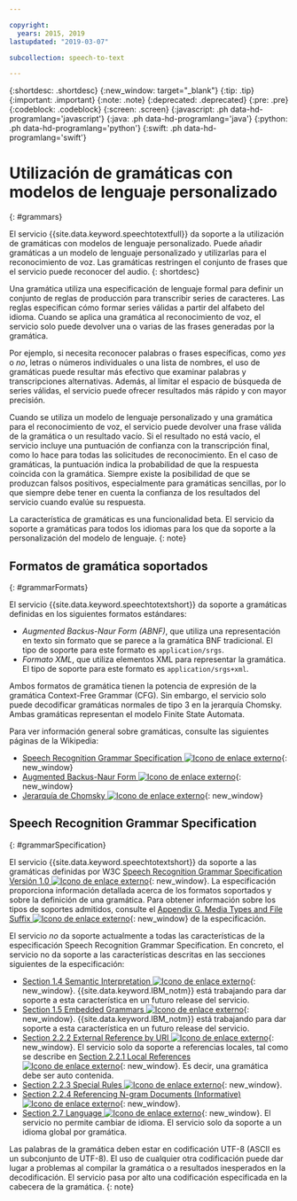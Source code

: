 ```yaml
---

copyright:
  years: 2015, 2019
lastupdated: "2019-03-07"

subcollection: speech-to-text

---
```


{:shortdesc: .shortdesc}
{:new_window: target="_blank"}
{:tip: .tip}
{:important: .important}
{:note: .note}
{:deprecated: .deprecated}
{:pre: .pre}
{:codeblock: .codeblock}
{:screen: .screen}
{:javascript: .ph data-hd-programlang='javascript'}
{:java: .ph data-hd-programlang='java'}
{:python: .ph data-hd-programlang='python'}
{:swift: .ph data-hd-programlang='swift'}

# Utilización de gramáticas con modelos de lenguaje personalizado
{: #grammars}

El servicio {{site.data.keyword.speechtotextfull}} da soporte a la utilización de gramáticas con modelos de lenguaje personalizado. Puede añadir gramáticas a un modelo de lenguaje personalizado y utilizarlas para el reconocimiento de voz. Las gramáticas restringen el conjunto de frases que el servicio puede reconocer del audio.
{: shortdesc}

Una gramática utiliza una especificación de lenguaje formal para definir un conjunto de reglas de producción para transcribir series de caracteres. Las reglas especifican cómo formar series válidas a partir del alfabeto del idioma. Cuando se aplica una gramática al reconocimiento de voz, el servicio solo puede devolver una o varias de las frases generadas por la gramática.

Por ejemplo, si necesita reconocer palabras o frases específicas, como *yes* o *no*, letras o números individuales o una lista de nombres, el uso de gramáticas puede resultar más efectivo que examinar palabras y transcripciones alternativas. Además, al limitar el espacio de búsqueda de series válidas, el servicio puede ofrecer resultados más rápido y con mayor precisión.

Cuando se utiliza un modelo de lenguaje personalizado y una gramática para el reconocimiento de voz, el servicio puede devolver una frase válida de la gramática o un resultado vacío. Si el resultado no está vacío, el servicio incluye una puntuación de confianza con la transcripción final, como lo hace para todas las solicitudes de reconocimiento. En el caso de gramáticas, la puntuación indica la probabilidad de que la respuesta coincida con la gramática. Siempre existe la posibilidad de que se produzcan falsos positivos, especialmente para gramáticas sencillas, por lo que siempre debe tener en cuenta la confianza de los resultados del servicio cuando evalúe su respuesta.

La característica de gramáticas es una funcionalidad beta. El servicio da soporte a gramáticas para todos los idiomas para los que da soporte a la personalización del modelo de lenguaje.
{: note}

## Formatos de gramática soportados
{: #grammarFormats}

El servicio {{site.data.keyword.speechtotextshort}} da soporte a gramáticas definidas en los siguientes formatos estándares:

-   *Augmented Backus-Naur Form (ABNF)*, que utiliza una representación en texto sin formato que se parece a la gramática BNF tradicional. El tipo de soporte para este formato es `application/srgs`.
-   *Formato XML*, que utiliza elementos XML para representar la gramática. El tipo de soporte para este formato es `application/srgs+xml`.

Ambos formatos de gramática tienen la potencia de expresión de la gramática Context-Free Grammar (CFG). Sin embargo, el servicio solo puede decodificar gramáticas normales de tipo 3 en la jerarquía Chomsky. Ambas gramáticas representan el modelo Finite State Automata.

Para ver información general sobre gramáticas, consulte las siguientes páginas de la Wikipedia:

-   [Speech Recognition Grammar Specification ![Icono de enlace externo](../../icons/launch-glyph.svg "Icono de enlace externo")](https://en.wikipedia.org/wiki/Speech_Recognition_Grammar_Specification){: new_window}
-   [Augmented Backus-Naur Form ![Icono de enlace externo](../../icons/launch-glyph.svg "Icono de enlace externo")](https://en.wikipedia.org/wiki/Augmented_Backus%E2%80%93Naur_form){: new_window}
-   [Jerarquía de Chomsky ![Icono de enlace externo](../../icons/launch-glyph.svg "Icono de enlace externo")](https://en.wikipedia.org/wiki/Chomsky_hierarchy){: new_window}

## Speech Recognition Grammar Specification
{: #grammarSpecification}

El servicio {{site.data.keyword.speechtotextshort}} da soporte a las gramáticas definidas por W3C [Speech Recognition Grammar Specification Versión 1.0 ![Icono de enlace externo](../../icons/launch-glyph.svg "Icono de enlace externo")](https://www.w3.org/TR/speech-grammar/){: new_window}. La especificación proporciona información detallada acerca de los formatos soportados y sobre la definición de una gramática. Para obtener información sobre los tipos de soportes admitidos, consulte el [Appendix G. Media Types and File Suffix ![Icono de enlace externo](../../icons/launch-glyph.svg "Icono de enlace externo")](https://www.w3.org/TR/speech-grammar/#AppG){: new_window} de la especificación.

El servicio *no* da soporte actualmente a todas las características de la especificación Speech Recognition Grammar Specification. En concreto, el servicio no da soporte a las características descritas en las secciones siguientes de la especificación:

-   [Section 1.4 Semantic Interpretation ![Icono de enlace externo](../../icons/launch-glyph.svg "Icono de enlace externo")](https://www.w3.org/TR/speech-grammar/#S1.4){: new_window}. {{site.data.keyword.IBM_notm}} está trabajando para dar soporte a esta característica en un futuro release del servicio.
-   [Section 1.5 Embedded Grammars ![Icono de enlace externo](../../icons/launch-glyph.svg "Icono de enlace externo")](https://www.w3.org/TR/speech-grammar/#S1.5){: new_window}. {{site.data.keyword.IBM_notm}} está trabajando para dar soporte a esta característica en un futuro release del servicio.
-   [Section 2.2.2 External Reference by URI ![Icono de enlace externo](../../icons/launch-glyph.svg "Icono de enlace externo")](https://www.w3.org/TR/speech-grammar/#S2.2.2){: new_window}. El servicio solo da soporte a referencias locales, tal como se describe en [Section 2.2.1 Local References ![Icono de enlace externo](../../icons/launch-glyph.svg "Icono de enlace externo")](https://www.w3.org/TR/speech-grammar/#S2.2.1){: new_window}. Es decir, una gramática debe ser auto contenida.
-   [Section 2.2.3 Special Rules ![Icono de enlace externo](../../icons/launch-glyph.svg "Icono de enlace externo")](https://www.w3.org/TR/speech-grammar/#S2.2.3){: new_window}.
-   [Section 2.2.4 Referencing N-gram Documents (Informative) ![Icono de enlace externo](../../icons/launch-glyph.svg "Icono de enlace externo")](https://www.w3.org/TR/speech-grammar/#S2.2.4){: new_window}.
-   [Section 2.7 Language ![Icono de enlace externo](../../icons/launch-glyph.svg "Icono de enlace externo")](https://www.w3.org/TR/speech-grammar/#S2.7){: new_window}. El servicio no permite cambiar de idioma. El servicio solo da soporte a un idioma global por gramática.

Las palabras de la gramática deben estar en codificación UTF-8 (ASCII es un subconjunto de UTF-8). El uso de cualquier otra codificación puede dar lugar a problemas al compilar la gramática o a resultados inesperados en la decodificación. El servicio pasa por alto una codificación especificada en la cabecera de la gramática.
{: note}
